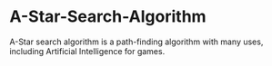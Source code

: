# A-Star-Search-Algorithm
A-Star search algorithm is a path-finding algorithm with many uses, including Artificial Intelligence for games.
